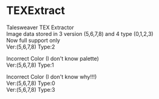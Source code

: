 # TEXExtract
Talesweaver TEX Extractor <br />
Image data stored in 3 version (5,6,7,8) and 4 type (0,1,2,3)  <br />
Now full support only  <br />
Ver:(5,6,7,8) Type:2 <br />
 
Incorrect Color (I don't know palette) <br />
Ver:(5,6,7,8) Type:1  <br />

Incorrect Color (I don't know why!!!) <br />
Ver:(5,6,7,8) Type:0 <br />
Ver:(5,6,7,8) Type:3 
 

